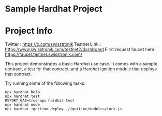 # Sample Hardhat Project
# Project Info
  Twitter : https://x.com/swisstronik
  Testnet Link : https://www.swisstronik.com/testnet2/dashboard
  First request faucet here : https://faucet.testnet.swisstronik.com/

This project demonstrates a basic Hardhat use case. It comes with a sample contract, a test for that contract, and a Hardhat Ignition module that deploys that contract.

Try running some of the following tasks:

```shell
npx hardhat help
npx hardhat test
REPORT_GAS=true npx hardhat test
npx hardhat node
npx hardhat ignition deploy ./ignition/modules/Lock.js
```
